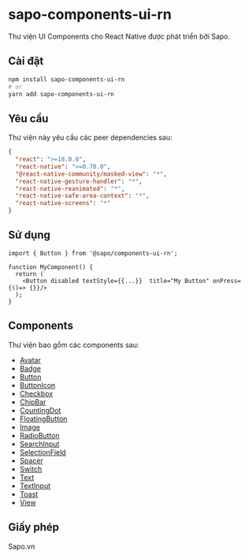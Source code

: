 # sapo-components-ui-rn

Thư viện UI Components cho React Native được phát triển bởi Sapo.

## Cài đặt

```bash
npm install sapo-components-ui-rn
# or
yarn add sapo-components-ui-rn
```

## Yêu cầu

Thư viện này yêu cầu các peer dependencies sau:

```json
{
  "react": ">=18.0.0",
  "react-native": ">=0.70.0",
  "@react-native-community/masked-view": "*",
  "react-native-gesture-handler": "*",
  "react-native-reanimated": "*",
  "react-native-safe-area-context": "*",
  "react-native-screens": "*"
}
```

## Sử dụng

```tsx
import { Button } from '@sapo/components-ui-rn';

function MyComponent() {
  return (
    <Button disabled textStyle={{...}}  title="My Button" onPress={()=> {}}/>
  );
}
```

## Components

Thư viện bao gồm các components sau:

- [Avatar](Avatar.md)
- [Badge](Badge.md)
- [Button](Button.md)
- [ButtonIcon](ButtonIcon.md)
- [Checkbox](Checkbox.md)
- [ChipBar](ChipBar.md)
- [CountingDot](CountingDot.md)
- [FloatingButton](FloatingButton.md)
- [Image](Image.md)
- [RadioButton](RadioButton.md)
- [SearchInput](SearchInput.md)
- [SelectionField](SelectionField.md)
- [Spacer](Spacer.md)
- [Switch](Switch.md)
- [Text](Text.md)
- [TextInput](TextInput.md)
- [Toast](Toast.md)
- [View](View.md)
<!-- 
## Đóng góp

Chúng tôi rất hoan nghênh mọi đóng góp! Vui lòng xem [hướng dẫn đóng góp](CONTRIBUTING.md) để biết thêm chi tiết. -->

## Giấy phép

Sapo.vn 
